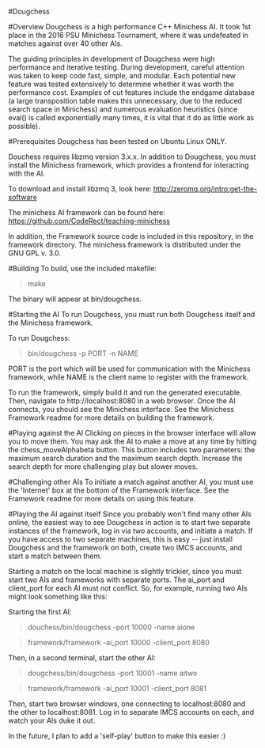 #Dougchess

#Overview
Dougchess is a high performance C++ Minichess AI. It took 1st place in the 2016 PSU Minichess Tournament,
where it was undefeated in matches against over 40 other AIs.

The guiding principles in development of Dougchess were high performance and iterative testing.
During development, careful attention was taken to keep code fast, simple, and modular.
Each potential new feature was tested extensively to determine whether it was worth the performance cost.
Examples of cut features include the endgame database (a large transposition table makes this unnecessary, due
to the reduced search space in Minichess) and numerous evaluation heuristics (since eval() is called
exponentially many times, it is vital that it do as little work as possible).

#Prerequisites
Dougchess has been tested on Ubuntu Linux ONLY.

Douchess requires libzmq version 3.x.x. In addition to Dougchess, you must
install the Minichess framework, which provides a frontend for interacting
with the AI.

To download and install libzmq 3, look here: http://zeromq.org/intro:get-the-software

The minichess AI framework can be found here: https://github.com/CodeRect/teaching-minichess

In addition, the Framework source code is included in this repository, in the framework directory.
The minichess framework is distributed under the GNU GPL v. 3.0.

#Building 
To build, use the included makefile:

> make

The binary will appear at bin/dougchess.

#Starting the AI
To run Dougchess, you must run both Dougchess itself and the Minichess framework.

To run Dougchess: 
> bin/dougchess -p PORT -n NAME

PORT is the port which will be used for communication with
the Minichess framework, while NAME is the client name to register
with the framework.

To run the framework, simply build it and run the generated executable.
Then, navigate to http://localhost:8080 in a web browser. Once the AI connects,
you should see the Minichess interface. See the Minichess Framework readme for more
details on building the framework.

#Playing against the AI
Clicking on pieces in the browser interface will allow you to move them. You may ask the AI
to make a move at any time by hitting the chess_moveAlphabeta button. This button includes two
parameters: the maximum search duration and the maximum search depth. Increase the search depth
for more challenging play but slower moves.

#Challenging other AIs
To initiate a match against another AI, you must use the 'Internet' box at the bottom of the Framework
interface. See the Framework readme for more details on using this feature.

#Playing the AI against itself
Since you probably won't find many other AIs online, the easiest way to see Dougchess
in action is to start two separate instances of the framework, log in via two accounts, and initiate a match.
If you have access to two separate machines, this is easy -- just install Dougchess and the framework on
both, create two IMCS accounts, and start a match between them.

Starting a match on the local machine is slightly trickier, since you must start two AIs and frameworks
with separate ports. The ai_port and client_port for each AI must not conflict. So, for example, running
two AIs might look something like this:

Starting the first AI:
> douchess/bin/dougchess -port 10000 -name aione

> framework/framework -ai_port 10000 -client_port 8080

Then, in a second terminal, start the other AI: 
> dougchess/bin/dougchess -port 10001 -name aitwo

> framework/framework -ai_port 10001 -client_port 8081

Then, start two browser windows, one connecting to localhost:8080 and the other to localhost:8081.
Log in to separate IMCS accounts on each, and watch your AIs duke it out.

In the future, I plan to add a 'self-play' button to make this easier :)